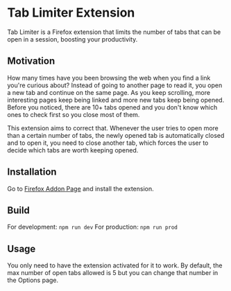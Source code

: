 # Tab Limiter Extension

Tab Limiter is a Firefox extension that limits the number of tabs that can be open in a session, boosting your productivity.

## Motivation

How many times have you been browsing the web when you find a link you're curious about? Instead of going to another page to read it, you open a new tab and continue on the same page. As you keep scrolling, more interesting pages keep being linked and more new tabs keep being opened. Before you noticed, there are 10+ tabs opened and you don't know which ones to check first so you close most of them.

This extension aims to correct that. Whenever the user tries to open more than a certain number of tabs, the newly opened tab is automatically closed and to open it, you need to close another tab, which forces the user to decide which tabs are worth keeping opened.

## Installation

Go to [Firefox Addon Page](https://addons.mozilla.org/en-US/firefox/addon/tab-limiter-extension/) and install the extension.

## Build

For development: `npm run dev` 
For production: `npm run prod`

## Usage

You only need to have the extension activated for it to work. By default, the max number of open tabs allowed is 5 but you can change that number in the Options page.